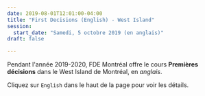 ```yaml
---
date: 2019-08-01T12:01:00-04:00
title: "First Decisions (English) - West Island"
session:
  start_date: "Samedi, 5 octobre 2019 (en anglais)"
draft: false

---
```


Pendant l'année 2019-2020, FDE Montréal offre le cours **Premières décisions** dans le West Island de Montréal, en *anglais*.

Cliquez sur `English` dans le haut de la page pour voir les détails.
